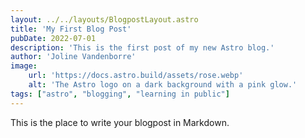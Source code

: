 ```yaml
---
layout: ../../layouts/BlogpostLayout.astro
title: 'My First Blog Post'
pubDate: 2022-07-01
description: 'This is the first post of my new Astro blog.'
author: 'Joline Vandenborre'
image:
    url: 'https://docs.astro.build/assets/rose.webp'
    alt: 'The Astro logo on a dark background with a pink glow.'
tags: ["astro", "blogging", "learning in public"]
---
```

This is the place to write your blogpost in Markdown.
